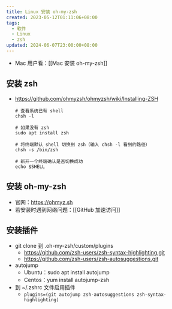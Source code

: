 ```yaml
---
title: Linux 安装 oh-my-zsh
created: 2023-05-12T01:11:06+08:00
tags:
  - 软件
  - Linux
  - zsh
updated: 2024-06-07T23:00:00+08:00
---
```


- Mac 用户看：[[Mac 安装 oh-my-zsh]]

## 安装 zsh

- <https://github.com/ohmyzsh/ohmyzsh/wiki/Installing-ZSH>

  ```shell
  # 查看系统已有 shell
  chsh -l

  # 如果没有 zsh
  sudo apt install zsh

  # 将终端默认 shell 切换到 zsh（输入 chsh -l 看到的路径）
  chsh -s /bin/zsh

  # 新开一个终端确认是否切换成功
  echo $SHELL
  ```

## 安装 oh-my-zsh

- 官网：<https://ohmyz.sh>
- 若安装时遇到网络问题：[[GitHub 加速访问]]

## 安装插件

- git clone 到 .oh-my-zsh/custom/plugins
  - <https://github.com/zsh-users/zsh-syntax-highlighting.git>
  - <https://github.com/zsh-users/zsh-autosuggestions.git>
- autojump
  - Ubuntu：sudo apt install autojump
  - Centos：yum install autojump-zsh
- 到 ~/.zshrc 文件启用插件
  - `plugins=(git autojump zsh-autosuggestions zsh-syntax-highlighting)`
